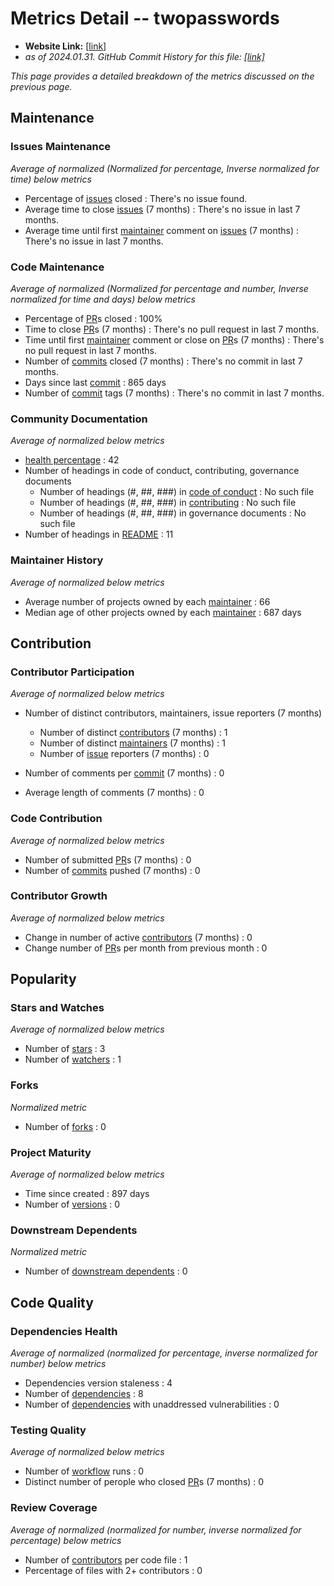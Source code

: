 # Metrics Detail -- twopasswords

- **Website Link:** [[link](https://github.com/gennadis/twopasswords)]
- *as of 2024.01.31. GitHub Commit History for this file: [[link]](https://github.com/gennadis/twopasswords/commits/main/)*

*This page provides a detailed breakdown of the metrics discussed on the previous page.*



## Maintenance

### Issues Maintenance

*Average of normalized (Normalized for percentage, Inverse normalized for time) below metrics*

- Percentage of [issues](https://docs.github.com/en/issues/tracking-your-work-with-issues/about-issues) closed : There's no issue found.
- Average time to close [issues](https://docs.github.com/en/issues/tracking-your-work-with-issues/about-issues) (7 months) : There's no issue in last 7 months.
- Average time until first [maintainer](https://opensource.guide/how-to-contribute/#anatomy-of-an-open-source-project) comment on [issues](https://docs.github.com/en/issues/tracking-your-work-with-issues/about-issues) (7 months) : There's no issue in last 7 months.

### Code Maintenance

*Average of normalized (Normalized for percentage and number, Inverse normalized for time and days) below metrics*

- Percentage of [PR](https://docs.github.com/en/pull-requests/collaborating-with-pull-requests/proposing-changes-to-your-work-with-pull-requests/about-pull-requests)s closed : 100%
- Time to close [PR](https://docs.github.com/en/pull-requests/collaborating-with-pull-requests/proposing-changes-to-your-work-with-pull-requests/about-pull-requests)s (7 months) : There's no pull request in last 7 months.
- Time until first [maintainer](https://opensource.guide/how-to-contribute/#anatomy-of-an-open-source-project) comment or close on [PR](https://docs.github.com/en/pull-requests/collaborating-with-pull-requests/proposing-changes-to-your-work-with-pull-requests/about-pull-requests)s (7 months) : There's no pull request in last 7 months.
- Number of [commits](https://docs.github.com/en/pull-requests/committing-changes-to-your-project/creating-and-editing-commits/about-commits) closed (7 months) : There's no commit in last 7 months.
- Days since last [commit](https://docs.github.com/en/pull-requests/committing-changes-to-your-project/creating-and-editing-commits/about-commits) : 865 days
- Number of [commit](https://docs.github.com/en/pull-requests/committing-changes-to-your-project/creating-and-editing-commits/about-commits) tags (7 months) : There's no commit in last 7 months.

### Community Documentation

*Average of normalized below metrics*

- [health percentage](https://docs.github.com/en/communities/setting-up-your-project-for-healthy-contributions/creating-a-default-community-health-file) : 42
- Number of headings in code of conduct, contributing, governance documents
  - Number of headings (#, ##, ###) in [code of conduct](https://docs.github.com/en/communities/setting-up-your-project-for-healthy-contributions/adding-a-code-of-conduct-to-your-project) : No such file
  - Number of headings (#, ##, ###) in [contributing](https://docs.github.com/en/communities/setting-up-your-project-for-healthy-contributions/setting-guidelines-for-repository-contributors) : No such file
  - Number of headings (#, ##, ###) in governance documents : No such file
- Number of headings in [README](https://docs.github.com/en/repositories/managing-your-repositorys-settings-and-features/customizing-your-repository/about-readmes) : 11
  
### Maintainer History

*Average of normalized below metrics*

- Average number of projects owned by each [maintainer](https://opensource.guide/how-to-contribute/#anatomy-of-an-open-source-project) : 66
- Median age of other projects owned by each [maintainer](https://opensource.guide/how-to-contribute/#anatomy-of-an-open-source-project) : 687 days


## Contribution

### Contributor Participation

*Average of normalized below metrics*

- Number of distinct contributors, maintainers, issue reporters (7 months) 

  - Number of distinct [contributors](https://opensource.guide/how-to-contribute/#anatomy-of-an-open-source-project) (7 months) : 1
  - Number of distinct [maintainers](https://opensource.guide/how-to-contribute/#anatomy-of-an-open-source-project) (7 months) : 1
  - Number of [issue](https://docs.github.com/en/issues/tracking-your-work-with-issues/about-issues) reporters (7 months) : 0

- Number of comments per [commit](https://docs.github.com/en/pull-requests/committing-changes-to-your-project/creating-and-editing-commits/about-commits) (7 months) : 0
- Average length of comments (7 months) : 0

### Code Contribution

*Average of normalized below metrics*

- Number of submitted [PR](https://docs.github.com/en/pull-requests/collaborating-with-pull-requests/proposing-changes-to-your-work-with-pull-requests/about-pull-requests)s (7 months) : 0
- Number of [commits](https://docs.github.com/en/pull-requests/committing-changes-to-your-project/creating-and-editing-commits/about-commits) pushed (7 months) : 0

### Contributor Growth

*Average of normalized below metrics*

- Change in number of active [contributors](https://opensource.guide/how-to-contribute/#anatomy-of-an-open-source-project) (7 months) : 0
- Change number of [PR](https://docs.github.com/en/pull-requests/collaborating-with-pull-requests/proposing-changes-to-your-work-with-pull-requests/about-pull-requests)s per month from previous month : 0



## Popularity

### Stars and Watches

*Average of normalized below metrics*

- Number of [stars](https://docs.github.com/en/get-started/exploring-projects-on-github/saving-repositories-with-stars#about-stars) : 3
- Number of [watchers](https://docs.github.com/en/rest/activity/watching?apiVersion=2022-11-28#about-watching) : 1

### Forks

*Normalized metric*

- Number of [forks](https://docs.github.com/en/pull-requests/collaborating-with-pull-requests/working-with-forks/fork-a-repo) : 0

### Project Maturity

*Average of normalized below metrics*

- Time since created : 897 days
- Number of [versions](https://docs.github.com/en/repositories/releasing-projects-on-github/about-releases) : 0

### Downstream Dependents

*Normalized metric*

- Number of [downstream dependents](https://docs.github.com/en/code-security/supply-chain-security/understanding-your-software-supply-chain/exploring-the-dependencies-of-a-repository) : 0



## Code Quality

### Dependencies Health

*Average of normalized (normalized for percentage, inverse normalized for number) below metrics*

- Dependencies version staleness : 4
- Number of  [dependencies](https://docs.github.com/en/code-security/supply-chain-security/understanding-your-software-supply-chain/exploring-the-dependencies-of-a-repository) : 8
- Number of [dependencies](https://docs.github.com/en/code-security/supply-chain-security/understanding-your-software-supply-chain/exploring-the-dependencies-of-a-repository) with unaddressed vulnerabilities : 0

### Testing Quality

*Average of normalized below metrics*

- Number of [workflow](https://docs.github.com/en/actions/using-workflows/about-workflows) runs : 0
- Distinct number of perople who closed [PR](https://docs.github.com/en/pull-requests/collaborating-with-pull-requests/proposing-changes-to-your-work-with-pull-requests/about-pull-requests)s (7 months) : 0

### Review Coverage

*Average of normalized (normalized for number, inverse normalized for percentage) below metrics*

- Number of [contributors](https://opensource.guide/how-to-contribute/#anatomy-of-an-open-source-project) per code file : 1
- Percentage of files with 2+ contributors : 0
